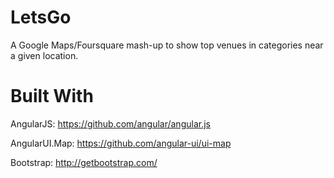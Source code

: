 LetsGo
======

A Google Maps/Foursquare mash-up to show top venues in categories near a given location.

Built With
=====
AngularJS:      https://github.com/angular/angular.js

AngularUI.Map:  https://github.com/angular-ui/ui-map

Bootstrap:      http://getbootstrap.com/
